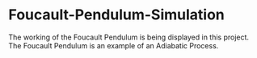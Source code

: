# Foucault-Pendulum-Simulation

The working of the Foucault Pendulum is being displayed in this project. The Foucault Pendulum is an example of an Adiabatic Process.
